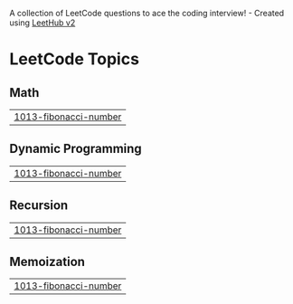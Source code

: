 A collection of LeetCode questions to ace the coding interview! - Created using [LeetHub v2](https://github.com/arunbhardwaj/LeetHub-2.0)
<!---LeetCode Topics Start-->
# LeetCode Topics
## Math
|  |
| ------- |
| [1013-fibonacci-number](https://github.com/Shrey008/A2Z-Striver-Sheet-DSA/tree/master/1013-fibonacci-number) |
## Dynamic Programming
|  |
| ------- |
| [1013-fibonacci-number](https://github.com/Shrey008/A2Z-Striver-Sheet-DSA/tree/master/1013-fibonacci-number) |
## Recursion
|  |
| ------- |
| [1013-fibonacci-number](https://github.com/Shrey008/A2Z-Striver-Sheet-DSA/tree/master/1013-fibonacci-number) |
## Memoization
|  |
| ------- |
| [1013-fibonacci-number](https://github.com/Shrey008/A2Z-Striver-Sheet-DSA/tree/master/1013-fibonacci-number) |
<!---LeetCode Topics End-->